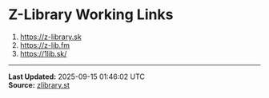 # Z-Library Working Links

1. https://z-library.sk
2. https://z-lib.fm
3. https://1lib.sk/

---
**Last Updated:** 2025-09-15 01:46:02 UTC  
**Source:** [zlibrary.st](https://zlibrary.st/new-z-library-official-website-links)

